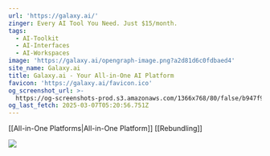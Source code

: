 ```yaml
---
url: 'https://galaxy.ai/'
zinger: Every AI Tool You Need. Just $15/month.
tags:
  - AI-Toolkit
  - AI-Interfaces
  - AI-Workspaces
image: 'https://galaxy.ai/opengraph-image.png?a2d81d6c0fdbaed4'
site_name: Galaxy.ai
title: Galaxy.ai - Your All-in-One AI Platform
favicon: 'https://galaxy.ai/favicon.ico'
og_screenshot_url: >-
  https://og-screenshots-prod.s3.amazonaws.com/1366x768/80/false/b947f97e1c97731cfe8a0cd2518fb889b4e5ac0ff77c743d82c38847e5f646ca.jpeg
og_last_fetch: 2025-03-07T05:20:56.751Z
---
```

[[All-in-One Platforms|All-in-One Platform]]
[[Rebundling]]

![](https://i.imgur.com/43Bg9Uz.png)

